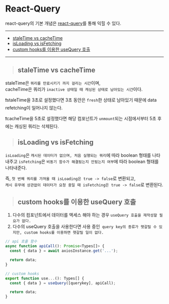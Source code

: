 # React-Query

react-query의 기본 개념은 [react-query](https://velog.io/@jkl1545/React-Query)를 통해 익힐 수 있다.

---

- [staleTime vs cacheTime](#staletime-vs-cachetime)
- [isLoading vs isFetching](#isloading-vs-isfetching)
- [custom hooks를 이용한 useQuery 호출](#custom-hooks를-이용한-usequery-호출)

---

> ## staleTime vs cacheTime

staleTime은 `쿼리를 만료시키기 까지 걸리는 시간`이며,  
cacheTime은 쿼리가 `inactive 상태일 때 캐싱된 상태로 남아있는 시간`이다.

❗️staleTime을 3초로 설정했다면 3초 동안은 `fresh`한 상태로 남아있기 때문에 data refetching이 일어나지 않는다.

❗️cacheTime을 5초로 설정했다면 해당 컴포넌트가 `unmount`되는 시점에서부터 5초 후에는 캐싱된 쿼리는 삭제된다.

> ## isLoading vs isFetching

`isLoading`은 `캐시된 데이터가 없으며, 처음 실행되는 쿼리`에 따라 boolean 형태를 나타내주고
`isFetching`은 `비동기 함수가 해결됬는지 안됬는지 여부`에 따라 boolean 형태를 나타내준다.

즉, `첫 번째 쿼리를 가져올 때 isLoading은 true -> false`로 변환되고,  
`캐시 유무에 상관없이 데이터가 요청 중일 때 isFetching은 true -> false`로 변환된다.

> ## custom hooks를 이용한 useQuery 호출

1. 다수의 컴포넌트에서 데이터를 액세스 해야 하는 경우 `useQuery 호출을 재작성할 필요가 없다.`
2. 다수의 useQuery 호출을 사용한다면 사용 중인` query key의 종류가 헷갈릴 수 있지만, custom hooks를 이용하면 헷갈릴 일이 없다.`

```js
// api 호출 함수
async function apiCall(): Promise<Types[]> {
  const { data } = await axiosInstance.get('...');

  return data;
}

// custom hooks
export function use...(): Types[] {
  const { data } = useQuery([querykey], apiCall);

  return data;
}
```
